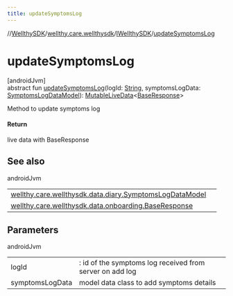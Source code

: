 ```yaml
---
title: updateSymptomsLog
---
```

//[WellthySDK](../../../index.html)/[wellthy.care.wellthysdk](../index.html)/[IWellthySDK](index.html)/[updateSymptomsLog](update-symptoms-log.html)



# updateSymptomsLog



[androidJvm]\
abstract fun [updateSymptomsLog](update-symptoms-log.html)(logId: [String](https://kotlinlang.org/api/latest/jvm/stdlib/kotlin/-string/index.html), symptomsLogData: [SymptomsLogDataModel](../../wellthy.care.wellthysdk.data.diary/-symptoms-log-data-model/index.html)): [MutableLiveData](https://developer.android.com/reference/kotlin/androidx/lifecycle/MutableLiveData.html)&lt;[BaseResponse](../../wellthy.care.wellthysdk.data.onboarding/-base-response/index.html)&gt;



Method to update symptoms log



#### Return



live data with BaseResponse



## See also


androidJvm

| | |
|---|---|
| [wellthy.care.wellthysdk.data.diary.SymptomsLogDataModel](../../wellthy.care.wellthysdk.data.diary/-symptoms-log-data-model/index.html) |  |
| [wellthy.care.wellthysdk.data.onboarding.BaseResponse](../../wellthy.care.wellthysdk.data.onboarding/-base-response/index.html) |  |



## Parameters


androidJvm

| | |
|---|---|
| logId | : id of the symptoms log received from server on add log |
| symptomsLogData | model data class to add symptoms details |




